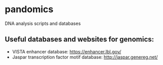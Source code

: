 # pandomics
DNA analysis scripts and databases

## Useful databases and websites for genomics:

* VISTA enhancer database: https://enhancer.lbl.gov/
* Jaspar transcription factor motif database: http://jaspar.genereg.net/
